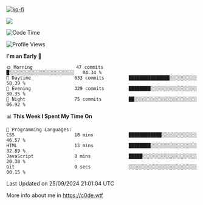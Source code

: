 [![ko-fi](https://ko-fi.com/img/githubbutton_sm.svg)](https://ko-fi.com/Z8Z4Y2LKX)

<a href="https://wakatime.com"><img src="https://wakatime.com/share/@c0dezin/b7f18a7c-ab3a-40b8-8bc7-b1b7bf71f1d6.svg" /></a>

<!--START_SECTION:waka-->
![Code Time](http://img.shields.io/badge/Code%20Time-108%20hrs%201%20min-blue)

![Profile Views](http://img.shields.io/badge/Profile%20Views-1-blue)

**I'm an Early 🐤** 

```text
🌞 Morning                47 commits          █░░░░░░░░░░░░░░░░░░░░░░░░   04.34 % 
🌆 Daytime                633 commits         ███████████████░░░░░░░░░░   58.39 % 
🌃 Evening                329 commits         ████████░░░░░░░░░░░░░░░░░   30.35 % 
🌙 Night                  75 commits          ██░░░░░░░░░░░░░░░░░░░░░░░   06.92 % 
```


📊 **This Week I Spent My Time On** 

```text
💬 Programming Languages: 
CSS                      18 mins             ████████████░░░░░░░░░░░░░   46.57 % 
HTML                     13 mins             ████████░░░░░░░░░░░░░░░░░   32.89 % 
JavaScript               8 mins              █████░░░░░░░░░░░░░░░░░░░░   20.38 % 
Git                      0 secs              ░░░░░░░░░░░░░░░░░░░░░░░░░   00.15 % 
```


 Last Updated on 25/09/2024 21:01:04 UTC
<!--END_SECTION:waka-->

More info about me in https://c0de.wtf
